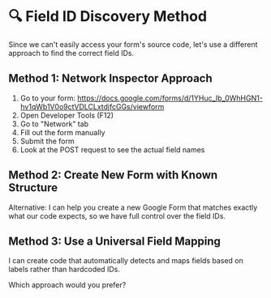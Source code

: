 # 🔍 Field ID Discovery Method

Since we can't easily access your form's source code, let's use a different approach to find the correct field IDs.

## Method 1: Network Inspector Approach

1. Go to your form: https://docs.google.com/forms/d/1YHuc_Ib_0WhHGN1-hv1qWb1V0o9ctVDLCLxtdjfcGGs/viewform
2. Open Developer Tools (F12)
3. Go to "Network" tab
4. Fill out the form manually
5. Submit the form
6. Look at the POST request to see the actual field names

## Method 2: Create New Form with Known Structure

Alternative: I can help you create a new Google Form that matches exactly what our code expects, so we have full control over the field IDs.

## Method 3: Use a Universal Field Mapping

I can create code that automatically detects and maps fields based on labels rather than hardcoded IDs.

Which approach would you prefer?